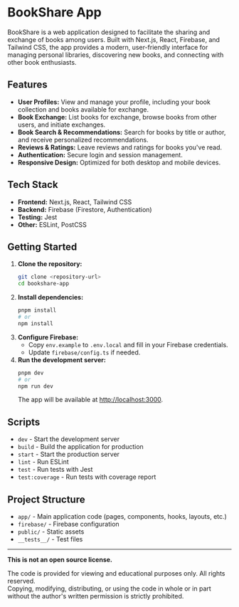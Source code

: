 # BookShare App

BookShare is a web application designed to facilitate the sharing and exchange of books among users. Built with Next.js, React, Firebase, and Tailwind CSS, the app provides a modern, user-friendly interface for managing personal libraries, discovering new books, and connecting with other book enthusiasts.

## Features

- **User Profiles:** View and manage your profile, including your book collection and books available for exchange.
- **Book Exchange:** List books for exchange, browse books from other users, and initiate exchanges.
- **Book Search & Recommendations:** Search for books by title or author, and receive personalized recommendations.
- **Reviews & Ratings:** Leave reviews and ratings for books you've read.
- **Authentication:** Secure login and session management.
- **Responsive Design:** Optimized for both desktop and mobile devices.

## Tech Stack

- **Frontend:** Next.js, React, Tailwind CSS
- **Backend:** Firebase (Firestore, Authentication)
- **Testing:** Jest
- **Other:** ESLint, PostCSS

## Getting Started

1. **Clone the repository:**
   ```sh
   git clone <repository-url>
   cd bookshare-app
   ```
2. **Install dependencies:**
   ```sh
   pnpm install
   # or
   npm install
   ```
3. **Configure Firebase:**
   - Copy `env.example` to `.env.local` and fill in your Firebase credentials.
   - Update `firebase/config.ts` if needed.
4. **Run the development server:**
   ```sh
   pnpm dev
   # or
   npm run dev
   ```
   The app will be available at [http://localhost:3000](http://localhost:3000).

## Scripts

- `dev` - Start the development server
- `build` - Build the application for production
- `start` - Start the production server
- `lint` - Run ESLint
- `test` - Run tests with Jest
- `test:coverage` - Run tests with coverage report

## Project Structure

- `app/` - Main application code (pages, components, hooks, layouts, etc.)
- `firebase/` - Firebase configuration
- `public/` - Static assets
- `__tests__/` - Test files

---

**This is not an open source license.**

The code is provided for viewing and educational purposes only. All rights reserved.  
Copying, modifying, distributing, or using the code in whole or in part without the author's written permission is strictly prohibited.
